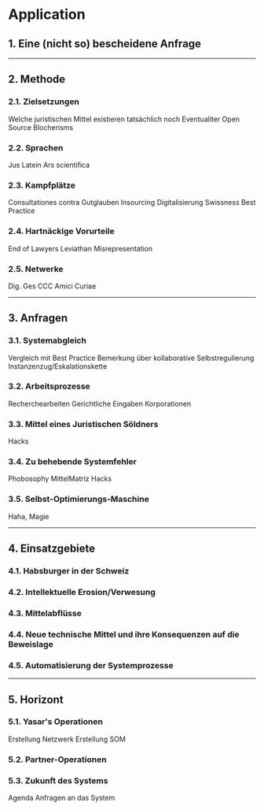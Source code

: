 # Application

## 1. Eine (nicht so) bescheidene Anfrage

---
## 2. Methode

### 2.1. Zielsetzungen
Welche juristischen Mittel existieren tatsächlich noch
Eventualiter Open Source Blocherisms

### 2.2. Sprachen
Jus
Latein
Ars scientifica

### 2.3. Kampfplätze
Consultationes contra Gutglauben
Insourcing
Digitalisierung
Swissness
Best Practice

### 2.4. Hartnäckige Vorurteile
End of Lawyers
Leviathan
Misrepresentation

### 2.5. Netwerke
Dig. Ges
CCC
Amici Curiae

---
## 3. Anfragen

### 3.1. Systemabgleich
Vergleich mit Best Practice
Bemerkung über kollaborative Selbstregulierung
Instanzenzug/Eskalationskette

### 3.2. Arbeitsprozesse
Recherchearbeiten
Gerichtliche Eingaben
Korporationen

### 3.3. Mittel eines Juristischen Söldners
Hacks

### 3.4. Zu behebende Systemfehler
Phobosophy
MittelMatriz
Hacks

### 3.5. Selbst-Optimierungs-Maschine
Haha, Magie

---
## 4. Einsatzgebiete

### 4.1. Habsburger in der Schweiz

### 4.2. Intellektuelle Erosion/Verwesung

### 4.3. Mittelabflüsse

### 4.4. Neue technische Mittel und ihre Konsequenzen auf die Beweislage

### 4.5. Automatisierung der Systemprozesse


---
## 5. Horizont

### 5.1. Yasar's Operationen
Erstellung Netzwerk
Erstellung SOM

### 5.2. Partner-Operationen


### 5.3. Zukunft des Systems
Agenda
Anfragen an das System

